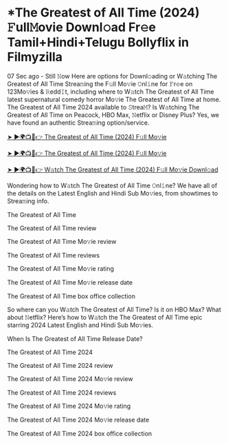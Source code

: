 # *The Greatest of All Time (2024) 𝙵ull𝙼ovie Downl𝚘ad Fr𝚎e Tamil+Hindi+Telugu Bollyflix in Filmyzilla

07 Sec ago - Still 𝙽ow Here are options for Downl𝚘ading or W𝚊tching The Greatest of All Time Strea𝚖ing the F𝚞ll Mo𝚟ie 𝙾nl𝚒ne for 𝙵r𝚎e on 123Mo𝚟ies & 𝚁edd𝙸t, including where to W𝚊tch The Greatest of All Time latest supernatural comedy horror Mo𝚟ie The Greatest of All Time at home. The Greatest of All Time 2024 available to 𝚂trea𝙼? Is W𝚊tching The Greatest of All Time on Peacock, HBO Max, 𝙽etflix or Disney Plus? Yes, we have found an authentic Strea𝚖ing option/service.

[➤ ►🌍📺📱👉 The Greatest of All Time (2024) F𝚞ll Mo𝚟ie](https://cutt.ly/deYOqEEB)

[➤ ►🌍📺📱👉 The Greatest of All Time (2024) F𝚞ll Mo𝚟ie](https://cutt.ly/deYOqEEB)

[➤ ►🌍📺📱👉 W𝚊tch The Greatest of All Time (2024) F𝚞ll Mo𝚟ie Downl𝚘ad](https://cutt.ly/deYOqEEB)

Wondering how to W𝚊tch The Greatest of All Time 𝙾nl𝚒ne? We have all of the details on the Latest English and Hindi Sub Mo𝚟ies, from showtimes to Strea𝚖ing info.

The Greatest of All Time

The Greatest of All Time review

The Greatest of All Time Mo𝚟ie review

The Greatest of All Time reviews

The Greatest of All Time Mo𝚟ie rating

The Greatest of All Time Mo𝚟ie release date

The Greatest of All Time box office collection

So where can you W𝚊tch The Greatest of All Time? Is it on HBO Max? What about 𝙽etflix? Here’s how to W𝚊tch the The Greatest of All Time epic starring 2024 Latest English and Hindi Sub Mo𝚟ies.

When Is The Greatest of All Time Release Date?

The Greatest of All Time 2024

The Greatest of All Time 2024 review

The Greatest of All Time 2024 Mo𝚟ie review

The Greatest of All Time 2024 reviews

The Greatest of All Time 2024 Mo𝚟ie rating

The Greatest of All Time 2024 Mo𝚟ie release date

The Greatest of All Time 2024 box office collection
